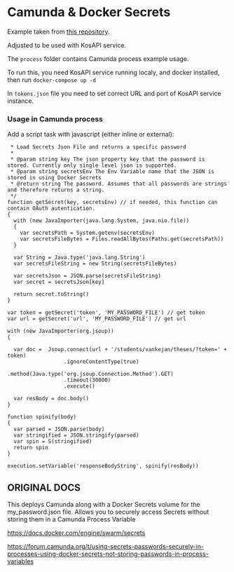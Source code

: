 # Camunda & Docker Secrets

Example taken from [this repository](https://github.com/DigitalState/camunda-variations/tree/master/docker-secrets).

Adjusted to be used with KosAPI service.

The `process` folder contains Camunda process example usage.

To run this, you need KosAPI service running localy, and docker installed, then run `docker-compose up -d`

In `tokens.json` file you need to set correct URL and port of KosAPI service instance. 

### Usage in Camunda process

Add a script task with javascript (either inline or external):

```
 * Load Secrets Json File and returns a specific password
 *
 * @param string key The json property key that the password is stored. Currently only single level json is supported.
 * @param string secretsEnv The Env Variable name that the JSON is stored in using Docker Secrets
 * @return string The password. Assumes that all passwords are strings and therefore returns a string.
 */
function getSecret(key, secretsEnv) // if needed, this function can contain OAuth autentication. 
{
  with (new JavaImporter(java.lang.System, java.nio.file))
  {
    var secretsPath = System.getenv(secretsEnv)
    var secretsFileBytes = Files.readAllBytes(Paths.get(secretsPath))
  }

  var String = Java.type('java.lang.String')
  var secretsFileString = new String(secretsFileBytes)

  var secretsJson = JSON.parse(secretsFileString)
  var secret = secretsJson[key]

  return secret.toString()
}

var token = getSecret('token', 'MY_PASSWORD_FILE') // get token
var url = getSecret('url', 'MY_PASSWORD_FILE') // get url

with (new JavaImporter(org.jsoup))
{

  var doc =  Jsoup.connect(url + '/students/vankejan/theses/?token=' + token)
                  .ignoreContentType(true)
                  .method(Java.type('org.jsoup.Connection.Method').GET)
                  .timeout(30000)
                  .execute()

  var resBody = doc.body()
}

function spinify(body)
{
  var parsed = JSON.parse(body)
  var stringified = JSON.stringify(parsed)
  var spin = S(stringified)
  return spin
}

execution.setVariable('responseBodyString', spinify(resBody))
```


## ORIGINAL DOCS 

This deploys Camunda along with a Docker Secrets volume for the my_password.json file.
Allows you to securely access Secrets without storing them in a Camunda Process Variable

https://docs.docker.com/engine/swarm/secrets

https://forum.camunda.org/t/using-secrets-passwords-securely-in-processes-using-docker-secrets-not-storing-passwords-in-process-variables
